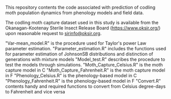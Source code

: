 This repository contents the code associated with prediction of codling moth population dynamics from phenology models and field data.

The codling moth capture dataset used in this study is available from the Okanagan-Kootenay Sterile Insect Release Board (https://www.oksir.org/) upon reasonable request to sirinfo@oksir.org.

"Var-mean_model.R" is the procedure used for Taylor's power Law parameter estimation.
"Parameter_estimation.R" includes the functions used for parameter estimation of JohnsonSB distributions and distinction of generations with mixture models
"Model_test.R" describes the procedure to test the models through simulations.
"Moth_Capture_Celsius.R" is the moth capture model in C
"Moth_Capture_Fahrenheit.R" is the moth capture model in F
"Phenology_Celsius.R" is the phenology-based model in C
"Phenology_Fahrenheit.R" is the phenology-based model in F
"Convert.R" contents handy and required functions to convert from Celsius degree-days to Fahrenheit and vice versa